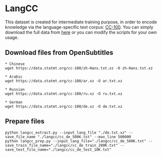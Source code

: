 # LangCC

This dataset is created for intermediate training purpose, in order to encode knowledge via the language-specific text corpus: [CC-100](https://data.statmt.org/cc-100/).
You can simply download the full data from [here](https://drive.google.com/drive/folders/18WSQQp6omwgR1KHzmyw13KQBBdd3voHB?usp=sharing) or you can modify the scripts for your own usage.


## Download files from OpenSubtitles
```
* Chinese
wget https://data.statmt.org/cc-100/zh-Hans.txt.xz -O zh-Hans.txt.xz

* Arabic
wget https://data.statmt.org/cc-100/ar.xz -O ar.txt.xz

* Russian
wget https://data.statmt.org/cc-100/ru.xz -O ru.txt.xz

* German
wget https://data.statmt.org/cc-100/de.xz -O de.txt.xz
```

## Prepare files
```
python langcc_extract.py --input_lang_file "./de.txt.xz" --save_file_name "./langcc/cc_de_500K.txt" --max_line 500000
python langcc_prep.py --input_lang_file="./langcc/cc_de_500K.txt" --save_train_file_name="./langcc/cc_de_train_200K.txt" --save_test_file_name="./langcc/cc_de_test_10K.txt"
```
